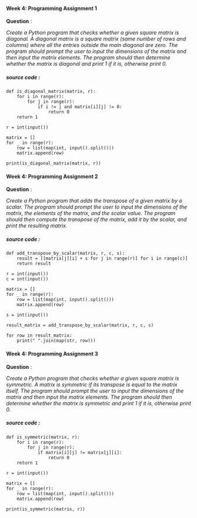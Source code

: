 #### Week 4: Programming Assignment 1
**Question** :

*Create a Python program that checks whether a given square matrix is diagonal. A diagonal matrix is a square matrix (same number of rows and columns) where all the entries outside the main diagonal are zero. The program should prompt the user to input the dimensions of the matrix and then input the matrix elements. The program should then determine whether the matrix is diagonal and print 1 if it is, otherwise print 0.*

##### source code :
```
def is_diagonal_matrix(matrix, r):
    for i in range(r):
        for j in range(r):
            if i != j and matrix[i][j] != 0:
                return 0
    return 1

r = int(input())

matrix = []
for _ in range(r):
    row = list(map(int, input().split()))
    matrix.append(row)

print(is_diagonal_matrix(matrix, r))
```

#### Week 4: Programming Assignment 2
**Question** :

*Create a Python program that adds the transpose of a given matrix by a scalar. The program should prompt the user to input the dimensions of the matrix, the elements of the matrix, and the scalar value. The program should then compute the transpose of the matrix, add it by the scalar, and print the resulting matrix.*

##### source code :
```
def add_transpose_by_scalar(matrix, r, c, s):
    result = [[matrix[j][i] + s for j in range(r)] for i in range(c)]
    return result

r = int(input())
c = int(input())

matrix = []
for _ in range(r):
    row = list(map(int, input().split()))
    matrix.append(row)

s = int(input())

result_matrix = add_transpose_by_scalar(matrix, r, c, s)

for row in result_matrix:
    print(" ".join(map(str, row)))
```
#### Week 4: Programming Assignment 3
**Question** :

*Create a Python program that checks whether a given square matrix is symmetric. A matrix is symmetric if its transpose is equal to the matrix itself. The program should prompt the user to input the dimensions of the matrix and then input the matrix elements. The program should then determine whether the matrix is symmetric and print 1 if it is, otherwise print 0.*

##### source code :
```
def is_symmetric(matrix, r):
    for i in range(r):
        for j in range(r):
            if matrix[i][j] != matrix[j][i]:
                return 0
    return 1

r = int(input())

matrix = []
for _ in range(r):
    row = list(map(int, input().split()))
    matrix.append(row)

print(is_symmetric(matrix, r))
```
